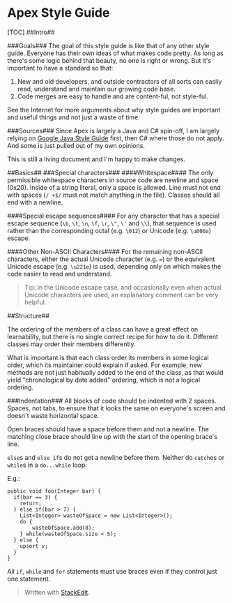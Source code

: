 # Apex Style Guide #
[TOC]
##Intro##

###Goals###
The goal of this style guide is like that of any other style guide.  Everyone has their own ideas of what makes code pretty.  As long as there's some logic behind that beauty, no one is right or wrong.  But it's important to have a standard so that:

1. New and old developers, and outside contractors of all sorts can easily read, understand and maintain our growing code base.
2. Code merges are easy to handle and are content-ful, not style-ful.

See the Internet for more arguments about why style guides are important and useful things and not just a waste of time.

###Sources###
Since Apex is largely a Java and C# spin-off, I am largely relying on [Google Java Style Guide](http://google-styleguide.googlecode.com/svn/trunk/javaguide.html) first, then C# where those do not apply.  And some is just pulled out of my own opinions.

This is still a living document and I'm happy to make changes.

##Basics##
###Special characters###
####Whitespace####
The only permissible whitespace characters in source code are newline and space (0x20).  Inside of a string literal, only a space is allowed.  Line must not end with spaces (`/ +$/` must not match anything in the file).  Classes should all end with a newline.

####Special escape sequences####
For any character that has a special escape sequence (`\b`, `\t`, `\n`, `\f`, `\r`, `\"`, `\'` and `\\`), that sequence is used rather than the corresponding octal (e.g. `\012`) or Unicode (e.g. `\u000a`) escape.

####Other Non-ASCII Characters####
For the remaining non-ASCII characters, either the actual Unicode character (e.g. `∞`) or the equivalent Unicode escape (e.g. `\u221e`) is used, depending only on which makes the code easier to read and understand.

  > Tip: In the Unicode escape case, and occasionally even when actual Unicode characters are used, an explanatory comment can be very helpful.

##Structure##

The ordering of the members of a class can have a great effect on learnability, but there is no single correct recipe for how to do it. Different classes may order their members differently.

What is important is that each class order its members in some logical order, which its maintainer could explain if asked. For example, new methods are not just habitually added to the end of the class, as that would yield "chronological by date added" ordering, which is not a logical ordering.


###Indentation###
All blocks of code should be indented with 2 spaces.  Spaces, not tabs, to ensure that it looks the same on everyone's screen and doesn't waste horizontal space.

Open braces should have a space before them and not a newline.  The matching close brace should line up with the start of the opening brace's line.

`else`s and `else if`s do not get a newline before them.  Neither do `catch`es or `while`s in a `do...while` loop.

E.g.:
```
public void foo(Integer bar) {
  if(bar == 3) {
    return;
  } else if(bar > 7) {
    List<Integer> wasteOfSpace = new List<Integer>();
    do {
        wasteOfSpace.add(8);
    } while(wasteOfSpace.size < 5);
  } else {
    upsert v;
  }
}
```

All `if`, `while` and `for` statements must use braces even if they control just one statement.






> Written with [StackEdit](https://stackedit.io/).

